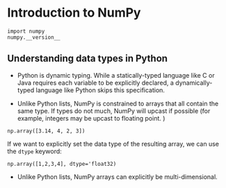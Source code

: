 # Introduction to NumPy

```
import numpy
numpy.__version__
```

## Understanding data types in Python

- Python is dynamic typing. While a statically-typed language like C or Java requires each variable to be explicitly declared, a dynamically-typed language like Python skips this specification. 

- Unlike Python lists, NumPy is constrained to arrays that all contain the same type. If types do not much, NumPy will upcast if possible (for example, integers may be upcast to floating point. )

```
np.array([3.14, 4, 2, 3])
```

If we want to explicitly set the data type of the resulting array, we can use the ```dtype``` keyword:

```
np.array([1,2,3,4], dtype='float32)
```

- Unlike Python lists, NumPy arrays can explicitly be multi-dimensional. 


